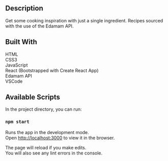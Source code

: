 ## Description
Get some cooking inspiration with just a single ingredient. Recipes sourced with the use of the Edamam API. 

## Built With

HTML <br>
CSS3 <br>
JavaScript <br>
React (Bootstrapped with Create React App)<br>
Edamam API <br>
VSCode <br>



## Available Scripts

In the project directory, you can run:

### `npm start`

Runs the app in the development mode.<br />
Open [http://localhost:3000](http://localhost:3000) to view it in the browser.

The page will reload if you make edits.<br />
You will also see any lint errors in the console.

